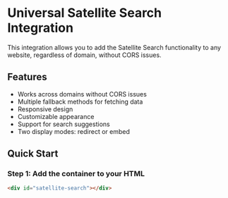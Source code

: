 # Universal Satellite Search Integration

This integration allows you to add the Satellite Search functionality to any website, regardless of domain, without CORS issues.

## Features

- Works across domains without CORS issues
- Multiple fallback methods for fetching data
- Responsive design
- Customizable appearance
- Support for search suggestions
- Two display modes: redirect or embed

## Quick Start

### Step 1: Add the container to your HTML

```html
<div id="satellite-search"></div>
